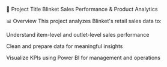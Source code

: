 📌 Project Title
Blinket Sales Performance & Product Analytics

📊 Overview
This project analyzes Blinket's retail sales data to:

Understand item-level and outlet-level sales performance

Clean and prepare data for meaningful insights

Visualize KPIs using Power BI for management and operations

